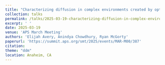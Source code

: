 ```yaml
---
title: "Characterizing diffusion in complex environments created by optical force fields using particle tracking and differential dynamic microscopy"
collection: talks
permalink: /talks/2025-03-19-characterizing-diffusion-in-complex-environments
excerpt: ' '
date: 2025-03-19
venue: 'APS March Meeting'
authors: 'Elijah Avery, Anindya Chowdhury, Ryan McGorty'
paperurl: 'https://summit.aps.org/smt/2025/events/MAR-M00/387'
citation: 
theme: "ddm"
location: Anaheim, CA
---
```


